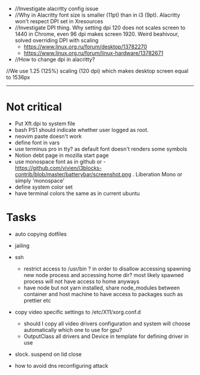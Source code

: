 - //Investigate alacritty config issue
- //Why in Alacritty font size is smaller (11pt) than in i3 (9pt). Alacritty won't respect DPI set in Xresources
- //Investigate DPI thing. Why setting dpi 120 does not scales screen to 1440 in Chrome, even 96 dpi makes screen 1920. Weird beahivour, solved overriding DPI with scaling
  - https://www.linux.org.ru/forum/desktop/13782270
  - https://www.linux.org.ru/forum/linux-hardware/13782671
- //How to change dpi in alacritty?

//We use 1.25 (125%) scaling (120 dpi) which makes desktop screen equal to 1536px

---

# Not critical

- Put Xft.dpi to system file
- bash PS1 should indicate whether user logged as root.
- neovim paste doesn't work
- define font in vars
- use terminus pro in tty? as default font doesn't renders some symbols
- Notion debt page in mozilla start page
- use monospace font as in github or - https://github.com/vivien/i3blocks-contrib/blob/master/batterybar/screenshot.png . Liberation Mono or simply 'monospace'
- define system color set
- have terminal colors the same as in current ubuntu

# Tasks

- auto copying dotfiles
- jailing
- ssh

  - restrict access to /usr/bin ? in order to disallow accessing spawning new node process and accessing home dir? most likely spawned process will not have access to home anyways
  - have node but not yarn installed, share node_modules between container and host machine to have access to packages such as prettier etc

- copy video specific settings to /etc/X11/xorg.conf.d

  - should I copy all video drivers configuration and system will choose automatically which one to use for gpu?
  - OutputClass all drivers and Device in template for defining driver in use

- slock. suspend on lid close

- how to avoid dns reconfiguring attack
